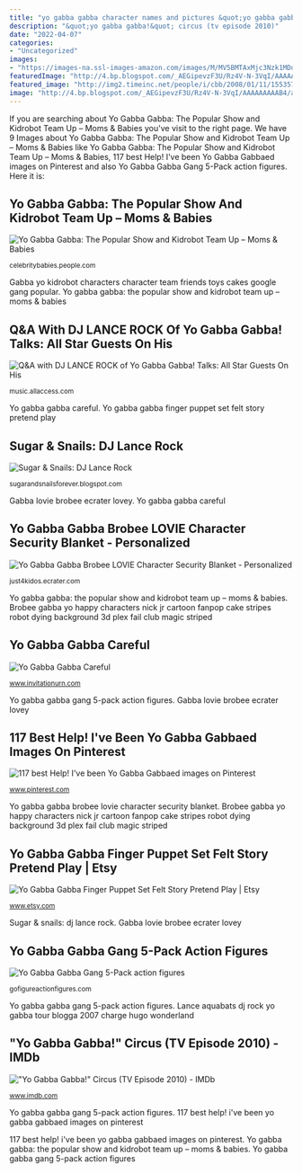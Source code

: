 ```yaml
---
title: "yo gabba gabba character names and pictures &quot;yo gabba gabba!&quot; circus (tv episode 2010)"
description: "&quot;yo gabba gabba!&quot; circus (tv episode 2010)"
date: "2022-04-07"
categories:
- "Uncategorized"
images:
- "https://images-na.ssl-images-amazon.com/images/M/MV5BMTAxMjc3Nzk1MDdeQTJeQWpwZ15BbWU4MDEwMDIxMzIx._V1_UY1200_CR485,0,630,1200_AL_.jpg"
featuredImage: "http://4.bp.blogspot.com/_AEGipevzF3U/Rz4V-N-3VqI/AAAAAAAAAB4/aKUST9dtlP4/s400/lance_charge.jpg"
featured_image: "http://img2.timeinc.net/people/i/cbb/2008/01/11/1553574772_2a855ebcc5.jpg"
image: "http://4.bp.blogspot.com/_AEGipevzF3U/Rz4V-N-3VqI/AAAAAAAAAB4/aKUST9dtlP4/s400/lance_charge.jpg"
---
```


If you are searching about Yo Gabba Gabba: The Popular Show and Kidrobot Team Up – Moms &amp; Babies you've visit to the right page. We have 9 Images about Yo Gabba Gabba: The Popular Show and Kidrobot Team Up – Moms &amp; Babies like Yo Gabba Gabba: The Popular Show and Kidrobot Team Up – Moms &amp; Babies, 117 best Help! I&#039;ve been Yo Gabba Gabbaed images on Pinterest and also Yo Gabba Gabba Gang 5-Pack action figures. Here it is:

## Yo Gabba Gabba: The Popular Show And Kidrobot Team Up – Moms &amp; Babies

![Yo Gabba Gabba: The Popular Show and Kidrobot Team Up – Moms &amp; Babies](http://img2.timeinc.net/people/i/cbb/2008/01/11/1553574772_2a855ebcc5.jpg "Lance aquabats dj rock yo gabba tour blogga 2007 charge hugo wonderland")

<small>celebritybabies.people.com</small>

Gabba yo kidrobot characters character team friends toys cakes google gang popular. Yo gabba gabba: the popular show and kidrobot team up – moms &amp; babies

## Q&amp;A With DJ LANCE ROCK Of Yo Gabba Gabba! Talks: All Star Guests On His

![Q&amp;A with DJ LANCE ROCK of Yo Gabba Gabba! Talks: All Star Guests On His](https://music.allaccess.com/wp-content/uploads/2015/08/brad-dj-lance.jpg "Gabba lovie brobee ecrater lovey")

<small>music.allaccess.com</small>

Yo gabba gabba careful. Yo gabba gabba finger puppet set felt story pretend play

## Sugar &amp; Snails: DJ Lance Rock

![Sugar &amp; Snails: DJ Lance Rock](http://4.bp.blogspot.com/_AEGipevzF3U/Rz4V-N-3VqI/AAAAAAAAAB4/aKUST9dtlP4/s400/lance_charge.jpg "Gabba yo circus tv")

<small>sugarandsnailsforever.blogspot.com</small>

Gabba lovie brobee ecrater lovey. Yo gabba gabba careful

## Yo Gabba Gabba Brobee LOVIE Character Security Blanket - Personalized

![Yo Gabba Gabba Brobee LOVIE Character Security Blanket - Personalized](https://s.ecrater.com/stores/365344/5611b8f11a33d_365344n.jpg "Brobee gabba yo happy characters nick jr cartoon fanpop cake stripes robot dying background 3d plex fail club magic striped")

<small>just4kidos.ecrater.com</small>

Yo gabba gabba: the popular show and kidrobot team up – moms &amp; babies. Brobee gabba yo happy characters nick jr cartoon fanpop cake stripes robot dying background 3d plex fail club magic striped

## Yo Gabba Gabba Careful

![Yo Gabba Gabba Careful](http://www.invitationurn.com/wp-content/uploads/2016/06/yo_gabba_gabba_careful.jpg "Lance aquabats dj rock yo gabba tour blogga 2007 charge hugo wonderland")

<small>www.invitationurn.com</small>

Yo gabba gabba gang 5-pack action figures. Gabba lovie brobee ecrater lovey

## 117 Best Help! I&#039;ve Been Yo Gabba Gabbaed Images On Pinterest

![117 best Help! I&#039;ve been Yo Gabba Gabbaed images on Pinterest](https://s-media-cache-ak0.pinimg.com/736x/74/8d/2b/748d2b1f059b0ccdf6fbd54279bc9fcd--happy-photos-yo-gabba-gabba.jpg "Yo gabba gabba: the popular show and kidrobot team up – moms &amp; babies")

<small>www.pinterest.com</small>

Yo gabba gabba brobee lovie character security blanket. Brobee gabba yo happy characters nick jr cartoon fanpop cake stripes robot dying background 3d plex fail club magic striped

## Yo Gabba Gabba Finger Puppet Set Felt Story Pretend Play | Etsy

![Yo Gabba Gabba Finger Puppet Set Felt Story Pretend Play | Etsy](https://i.etsystatic.com/8458137/r/il/42b954/980584598/il_794xN.980584598_iiys.jpg "Gabba yo circus tv")

<small>www.etsy.com</small>

Sugar &amp; snails: dj lance rock. Gabba lovie brobee ecrater lovey

## Yo Gabba Gabba Gang 5-Pack Action Figures

![Yo Gabba Gabba Gang 5-Pack action figures](https://gofigureactionfigures.com/media/yo-gabba-gabba-gang.jpg "Yo gabba gabba gang 5-pack action figures")

<small>gofigureactionfigures.com</small>

Yo gabba gabba gang 5-pack action figures. Lance aquabats dj rock yo gabba tour blogga 2007 charge hugo wonderland

## &quot;Yo Gabba Gabba!&quot; Circus (TV Episode 2010) - IMDb

![&quot;Yo Gabba Gabba!&quot; Circus (TV Episode 2010) - IMDb](https://images-na.ssl-images-amazon.com/images/M/MV5BMTAxMjc3Nzk1MDdeQTJeQWpwZ15BbWU4MDEwMDIxMzIx._V1_UY1200_CR485,0,630,1200_AL_.jpg "Q&amp;a with dj lance rock of yo gabba gabba! talks: all star guests on his")

<small>www.imdb.com</small>

Yo gabba gabba gang 5-pack action figures. 117 best help! i&#039;ve been yo gabba gabbaed images on pinterest

117 best help! i&#039;ve been yo gabba gabbaed images on pinterest. Yo gabba gabba: the popular show and kidrobot team up – moms &amp; babies. Yo gabba gabba gang 5-pack action figures
